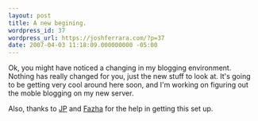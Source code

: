 ```yaml
---
layout: post
title: A new begining.
wordpress_id: 37
wordpress_url: https://joshferrara.com/?p=37
date: 2007-04-03 11:18:09.000000000 -05:00
---
```

Ok, you might have noticed a changing in my blogging environment. Nothing has really changed for you, just the new stuff to look at. It's going to be getting very cool around here soon, and I'm working on figuring out the moble blogging on my new server.

Also, thanks to <a href="http://www.jpbrumfield.com">JP</a> and <a href="http://www.fazha.com">Fazha</a> for the help in getting this set up.
